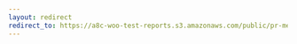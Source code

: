 ```yaml
---
layout: redirect
redirect_to: https://a8c-woo-test-reports.s3.amazonaws.com/public/pr-merge/41602/api/index.html
---
```

